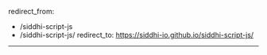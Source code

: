 redirect_from:
  - /siddhi-script-js
  - /siddhi-script-js/
redirect_to: https://siddhi-io.github.io/siddhi-script-js/
---
